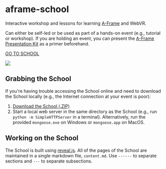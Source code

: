 # aframe-school

Interactive workshop and lessons for learning [A-Frame](https://aframe.io) and
WebVR.

Can either be self-led or be used as part of a hands-on event (e.g., tutorial
or workshop). If you are holding an event, you can present the [A-Frame
Presentation Kit](https://github.com/aframevr/aframe-presentation-kit) as a
primer beforehand.

[GO TO SCHOOL](https://aframe.io/aframe-school/)

![](https://cloud.githubusercontent.com/assets/674727/24114696/5bccf718-0d5e-11e7-82ba-ae25d37224a6.png)

## Grabbing the School

If you're having trouble accessing the School online and need to download the
School locally (e.g., the Internet connection at your event is poor):

1. [Download the School (.ZIP)](http://github.com/aframevr/aframe-school/zipball/master)
2. Start a local web server in the same directory as the School (e.g., run
`python -m SimpleHTTPServer` in a terminal). Alternatively, run the provided
`mongoose.exe` on Windows or `mongoose.app` on MacOS.

## Working on the School

The School is built using [reveal.js](https://github.com/hakimel/reveal.js/).
All of the pages of the School are maintained in a single markdown file,
`content.md`. Use `------` to separate sections and `---` to separate
subsections.
